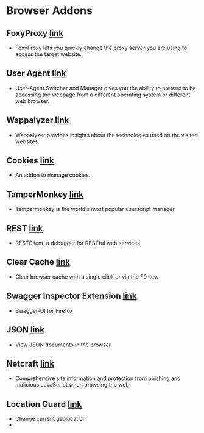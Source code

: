 # Browser Addons

## FoxyProxy [link](https://addons.mozilla.org/en-US/firefox/addon/foxyproxy-standard/)

- FoxyProxy lets you quickly change the proxy server you are using to access the target website.

## User Agent [link](https://addons.mozilla.org/en-US/firefox/addon/user-agent-string-switcher/)

- User-Agent Switcher and Manager gives you the ability to pretend to be accessing the webpage from a different operating system or different web browser. 

## Wappalyzer [link](https://addons.mozilla.org/en-US/firefox/addon/wappalyzer/)

- Wappalyzer provides insights about the technologies used on the visited websites.

## Cookies [link](https://addons.mozilla.org/en-US/firefox/addon/cookie-quick-manager/)

- An addon to manage cookies.

## TamperMonkey [link](https://addons.mozilla.org/en-US/firefox/addon/tampermonkey/)

- Tampermonkey is the world's most popular userscript manager.

## REST [link](https://addons.mozilla.org/en-US/firefox/addon/restclient/)

- RESTClient, a debugger for RESTful web services.

## Clear Cache [link](https://addons.mozilla.org/en-US/firefox/addon/clearcache/)

- Clear browser cache with a single click or via the F9 key.

## Swagger Inspector Extension [link](https://addons.mozilla.org/en-US/firefox/addon/swagger-inspector-ff-extension/)

- Swagger-UI for Firefox

## JSON [link](https://addons.mozilla.org/en-US/firefox/addon/jsonview/)

- View JSON documents in the browser.

## Netcraft [link](https://addons.mozilla.org/en-US/firefox/addon/netcraft-toolbar/)

- Comprehensive site information and protection from phishing and malicious JavaScript when browsing the web

## Location Guard [link](https://mybrowseraddon.com/change-geolocation.html)

- Change current geolocation
- 